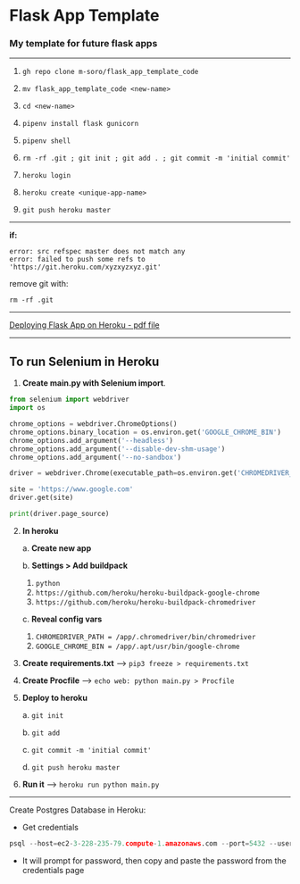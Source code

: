 # Flask App Template 

### My template for future flask apps

---
1. `gh repo clone m-soro/flask_app_template_code`

2. `mv flask_app_template_code <new-name>`

3. `cd <new-name>`

4. `pipenv install flask gunicorn`

5. `pipenv shell`

6. `rm -rf .git ; git init ; git add . ; git commit -m 'initial commit'`

7. `heroku login`

8. `heroku create <unique-app-name> `

9. `git push heroku master`

---

**if:** 
```
error: src refspec master does not match any
error: failed to push some refs to 'https://git.heroku.com/xyzxyzxyz.git'
```

remove git with:

`rm -rf .git`

---

[Deploying Flask App on Heroku - pdf file](https://github.com/m-soro/flask_app_template_code/files/8690169/Deploying.Flask.App.on.Heroku.1.pdf)

---

## To run Selenium in Heroku 

1. **Create main.py with Selenium import**.

```python
from selenium import webdriver
import os

chrome_options = webdriver.ChromeOptions()
chrome_options.binary_location = os.environ.get('GOOGLE_CHROME_BIN')
chrome_options.add_argument('--headless')
chrome_options.add_argument('--disable-dev-shm-usage')
chrome_options.add_argument('--no-sandbox')

driver = webdriver.Chrome(executable_path=os.environ.get('CHROMEDRIVER_PATH'), chrome_options=chrome_options)

site = 'https://www.google.com'
driver.get(site) 

print(driver.page_source)

```

2. **In heroku** 

   a. **Create new app**
   
   b. **Settings > Add buildpack**
	    
   1. `python` 
	 2. `https://github.com/heroku/heroku-buildpack-google-chrome`
	 3. `https://github.com/heroku/heroku-buildpack-chromedriver`
	     
   c. **Reveal config vars**
   
	 1. `CHROMEDRIVER_PATH = /app/.chromedriver/bin/chromedriver`
	 2. `GOOGLE_CHROME_BIN = /app/.apt/usr/bin/google-chrome`
	
3. **Create requirements.txt**    -->    `pip3 freeze > requirements.txt`

4. **Create Procfile**            -->    `echo web: python main.py > Procfile`

5. **Deploy to heroku**

    a. `git init` 

    b. `git add`

    c. `git commit -m 'initial commit'`	

    d. `git push heroku master`

6. **Run it**                     -->    `heroku run python main.py`

---

Create Postgres Database in Heroku:
* Get credentials

```python
psql --host=ec2-3-228-235-79.compute-1.amazonaws.com --port=5432 --username=nkftbsuouwdqkc --password --dbname=d43rfu8ko95dc9
```

* It will prompt for password, then copy and paste the password from the credentials page


